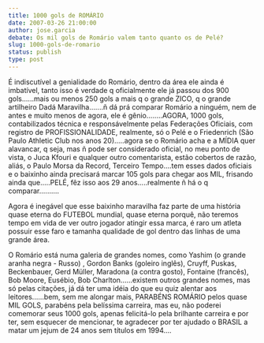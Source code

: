 ```yaml
---
title: 1000 gols de ROMÁRIO
date: 2007-03-26 21:00:00
author: jose.garcia
debate: Os mil gols de Romário valem tanto quanto os de Pelé?
slug: 1000-gols-de-romario
status: publish 
type: post
---
```


É indiscutível a genialidade do Romário, dentro da área ele ainda é imbatível, tanto isso é verdade q oficialmente ele já passou dos 900 gols......mais ou menos 250 gols a mais q o grande ZICO, q o grande artilheiro Dadá Maravilha.......ñ dá prá comparar Romário a ninguém, nem de antes e muito menos de agora, ele é gênio........AGORA, 1000 gols, contabilizados técnica e responsávelmente pelas Federações Oficiais, com registro de PROFISSIONALIDADE, realmente, só o Pelé e o Friedenrich (São Paulo Athletic Club nos anos 20).....agora se o Romário acha e a MÍDIA quer alavancar, q seja, mas ñ pode ser considerado oficial, no meu ponto de vista, o Juca Kfouri e qualquer outro comentarista, estão cobertos de razão, aliás, o Paulo Morsa da Record, Terceiro Tempo....tem esses dados oficiais e o baixinho ainda precisará marcar 105 gols para chegar aos MIL, frisando ainda que.....PELÉ, fêz isso aos 29 anos.....realmente ñ há o q comparar..........  

Agora é inegável que esse baixinho maravilha faz parte de uma história quase eterna do FUTEBOL mundial, quase eterna porquê, não teremos tempo em vida de ver outro jogador atingir essa marca, é raro um atleta possuir esse faro e tamanha qualidade de gol dentro das linhas de uma grande área.  

O Romário está numa galeria de grandes nomes, como Yashim (o grande aranha negra - Russo) , Gordon Banks (goleiro inglês), Cruyff, Puskas, Beckenbauer, Gerd Müller, Maradona (a contra gosto), Fontaine (francês), Bob Moore, Eusébio, Bob Charlton......existem outros grandes nomes, mas só pelas citações, já dá ter uma idéia do que eu quiz alentar aos leitores......bem, sem me alongar mais, PARABÉNS ROMÁRIO pelos quase MIL GOLS, parabéns pela belíssima carreira, mas eu, não poderei comemorar seus 1000 gols, apenas felicitá-lo pela brilhante carreira e por ter, sem esquecer de mencionar, te agradecer por ter ajudado o BRASIL a matar um jejum de 24 anos sem títulos em 1994....
